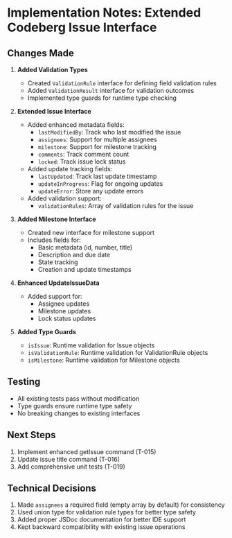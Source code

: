 # Implementation Notes: Extended Codeberg Issue Interface

## Changes Made

1. **Added Validation Types**

   - Created `ValidationRule` interface for defining field validation rules
   - Added `ValidationResult` interface for validation outcomes
   - Implemented type guards for runtime type checking

2. **Extended Issue Interface**

   - Added enhanced metadata fields:
     - `lastModifiedBy`: Track who last modified the issue
     - `assignees`: Support for multiple assignees
     - `milestone`: Support for milestone tracking
     - `comments`: Track comment count
     - `locked`: Track issue lock status
   - Added update tracking fields:
     - `lastUpdated`: Track last update timestamp
     - `updateInProgress`: Flag for ongoing updates
     - `updateError`: Store any update errors
   - Added validation support:
     - `validationRules`: Array of validation rules for the issue

3. **Added Milestone Interface**

   - Created new interface for milestone support
   - Includes fields for:
     - Basic metadata (id, number, title)
     - Description and due date
     - State tracking
     - Creation and update timestamps

4. **Enhanced UpdateIssueData**

   - Added support for:
     - Assignee updates
     - Milestone updates
     - Lock status updates

5. **Added Type Guards**
   - `isIssue`: Runtime validation for Issue objects
   - `isValidationRule`: Runtime validation for ValidationRule objects
   - `isMilestone`: Runtime validation for Milestone objects

## Testing

- All existing tests pass without modification
- Type guards ensure runtime type safety
- No breaking changes to existing interfaces

## Next Steps

1. Implement enhanced getIssue command (T-015)
2. Update issue title command (T-016)
3. Add comprehensive unit tests (T-019)

## Technical Decisions

1. Made `assignees` a required field (empty array by default) for consistency
2. Used union type for validation rule types for better type safety
3. Added proper JSDoc documentation for better IDE support
4. Kept backward compatibility with existing issue operations
